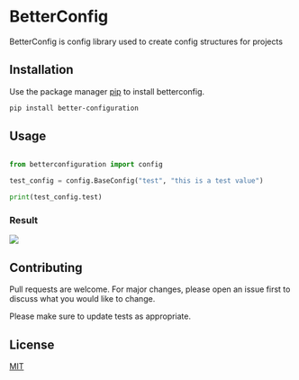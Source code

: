 # BetterConfig

BetterConfig is config library used to create  config structures for projects

## Installation

Use the package manager [pip](https://pip.pypa.io/en/stable/) to install betterconfig.

```bash
pip install better-configuration
```

## Usage

```python

from betterconfiguration import config

test_config = config.BaseConfig("test", "this is a test value")

print(test_config.test)
```
### Result
![](images/result.png)



## Contributing

Pull requests are welcome. For major changes, please open an issue first
to discuss what you would like to change.

Please make sure to update tests as appropriate.

## License

[MIT](https://choosealicense.com/licenses/mit/)
